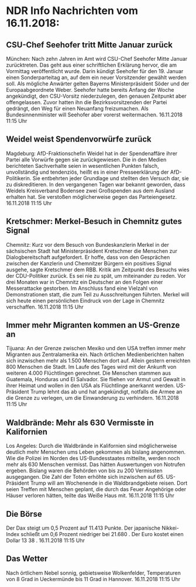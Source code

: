 # NDR Info Nachrichten vom 16.11.2018:


## CSU-Chef Seehofer tritt Mitte Januar zurück
München: Nach zehn Jahren im Amt wird CSU-Chef Seehofer Mitte Januar zurücktreten. Das geht aus einer schriftlichen Erklärung hervor, die am Vormittag veröffentlicht wurde. Darin kündigt Seehofer für den 19. Januar einen Sonderparteitag an, auf dem ein neuer Vorsitzender gewählt werden soll. Als mögliche Anwärter gelten Bayerns Ministerpräsident Söder und der Europaabgeordnete Weber. Seehofer hatte bereits Anfang der Woche angekündigt, den CSU-Vorsitz niederzulegen, den genauen Zeitpunkt aber offengelassen. Zuvor hatten ihn die Bezirksvorsitzenden der Partei gedrängt, den Weg für einen Neuanfang freizumachen. Als Bundesinnenminister will Seehofer aber vorerst weitermachen. 16.11.2018 11:15 Uhr 

## Weidel weist Spendenvorwürfe zurück
Magdeburg: AfD-Fraktionschefin Weidel hat in der Spendenaffäre ihrer Partei alle Vorwürfe gegen sie zurückgewiesen. Die in den Medien berichteten Sachverhalte seien in wesentlichen Punkten falsch, unvollständig und tendenziös, heißt es in einer Presseerklärung der AfD-Politikerin. Sie entbehrten jeder Grundlage und stellten den Versuch dar, sie zu diskreditieren. In den vergangenen Tagen war bekannt geworden, dass Weidels Kreisverband Bodensee zwei Großspenden aus dem Ausland erhalten hat. Sie verstoßen möglicherweise gegen das Parteiengesetz. 16.11.2018 11:15 Uhr 

## Kretschmer: Merkel-Besuch in Chemnitz gutes Signal
Chemnitz:		Kurz vor dem Besuch von Bundeskanzlerin Merkel in der sächsischen Stadt hat Ministerpräsident Kretschmer die Menschen zur Dialogbereitschaft aufgefordert. Er hoffe, dass von den Gesprächen zwischen der Kanzlerin und Chemnitzer Bürgern ein positives Signal ausgehe, sagte Kretschmer dem RBB. Kritik am Zeitpunkt des Besuchs wies der CDU-Politiker zurück. Es sei nie zu spät, um miteinander zu reden. Vor drei Monaten war in Chemnitz ein Deutscher an den Folgen einer Messerattacke gestorben. Im Anschluss fand eine Vielzahl von Demonstrationen statt, die zum Teil zu Ausschreitungen führten. Merkel will sich heute einen persönlichen Eindruck von der Lage in Chemnitz verschaffen. 16.11.2018 11:15 Uhr 

## Immer mehr Migranten kommen an US-Grenze an
Tijuana: An der Grenze zwischen Mexiko und den USA treffen immer mehr Migranten aus Zentralamerika ein. Nach örtlichen Medienberichten halten sich inzwischen mehr als 1.500 Menschen dort auf. Allein gestern erreichten 800 Menschen die Stadt. Im Laufe des Tages wird mit der Ankunft von weiteren 4.000 Flüchtlingen gerechnet. Die Menschen stammen aus Guatemala, Honduras und El Salvador. Sie fliehen vor Armut und Gewalt in ihrer Heimat und wollen in den USA als Flüchtlinge anerkannt werden. US-Präsident Trump lehnt das ab und hat angekündigt, notfalls die Armee an die Grenze zu verlegen, um die Einwanderung zu verhindern. 16.11.2018 11:15 Uhr 

## Waldbrände: Mehr als 630 Vermisste in Kalifornien
Los Angeles: Durch die Waldbrände in Kalifornien sind möglicherweise deutlich mehr Menschen ums Leben gekommen als bislang angenommen. Wie die Polizei im Norden des US-Bundesstaates mitteilte, werden noch mehr als 630 Menschen vermisst. Das hätten Auswertungen von Notrufen ergeben. Bislang waren die Behörden von bis zu 200 Vermissten ausgegangen. Die Zahl der Toten erhöhte sich inzwischen auf 65. US-Präsident Trump will am Wochenende in die Waldbrandgebiete reisen. Dort seien Treffen mit Menschen geplant, die durch das Feuer Angehörige oder Häuser verloren hätten, teilte das Weiße Haus mit. 16.11.2018 11:15 Uhr 

## Die Börse
Der Dax steigt um  0,5  Prozent auf  11.413  Punkte. Der japanische Nikkei-Index schließt um  0,6  Prozent  niedriger bei  21.680 . Der Euro kostet einen Dollar  13 38 . 16.11.2018 11:15 Uhr 

## Das Wetter
Nach örtlichem Nebel sonnig, gebietsweise Wolkenfelder, Temperaturen von 8 Grad in Ueckermünde bis 11 Grad in Hannover. 16.11.2018 11:15 Uhr 
